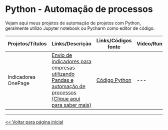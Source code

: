 # Python - Automação de processos
Vejam aqui meus projetos de automação de projetos com Python, geralmente utilizo Jupyter notebook ou Pycharm como editor de código.

| Projetos/Títulos  | Links/Descrição | Links/Códigos fonte | Vídeo/Run |
| --- | --- | --- | --- |
| Indicadores OnePage | [Envio de indicadores para empresas utilizando Pandas e automação de processos (Clique aqui para saber mais)](https://github.com/dev-daniel-amorim/Selenium-Automacao_de_processos/blob/main/README.md) | [Código Python](https://github.com/dev-daniel-amorim/Selenium-Automacao_de_processos/blob/main/DS%20-%20Automa%C3%A7%C3%A3o%20de%20processos.ipynb) | --- |

<hr>

[<< Voltar para página inicial](https://github.com/dev-daniel-amorim)
